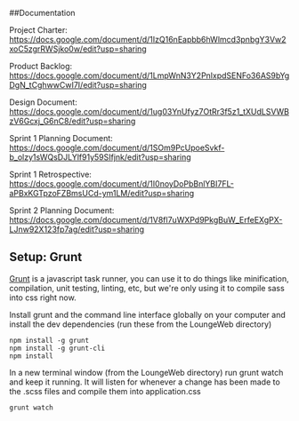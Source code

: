 ##Documentation

Project Charter:
https://docs.google.com/document/d/1IzQ16nEapbb6hWlmcd3pnbgY3Vw2xoC5zgrRWSjko0w/edit?usp=sharing

Product Backlog:
https://docs.google.com/document/d/1LmpWnN3Y2PnlxpdSENFo36AS9bYgDgN_tCghwwCwI7I/edit?usp=sharing

Design Document:
https://docs.google.com/document/d/1ug03YnUfyz7OtRr3f5z1_tXUdLSVWBzV6Gcxj_G6nC8/edit?usp=sharing

Sprint 1 Planning Document:
https://docs.google.com/document/d/1SOm9PcUpoeSvkf-b_olzy1sWQsDJLYlf91y59SIfjnk/edit?usp=sharing

Sprint 1 Retrospective:
https://docs.google.com/document/d/1I0noyDoPbBnlYBI7FL-aPBxKGTpzoFZBmsUCd-ym1LM/edit?usp=sharing

Sprint 2 Planning Document:
https://docs.google.com/document/d/1V8fl7uWXPd9PkgBuW_ErfeEXgPX-LJnw92X123fp7ag/edit?usp=sharing

## Setup: Grunt
[Grunt](http://gruntjs.com/) is a javascript task runner, you can use it to do things like minification, compilation, unit testing, linting, etc, but we're only using it to compile sass into css right now.

Install grunt and the command line interface globally on your computer and install the dev dependencies (run these from the LoungeWeb directory)
```
npm install -g grunt
npm install -g grunt-cli
npm install
```

In a new terminal window (from the LoungeWeb directory) run grunt watch and keep it running. It will listen for whenever a change has been made to the .scss files and compile them into application.css
```
grunt watch
```
